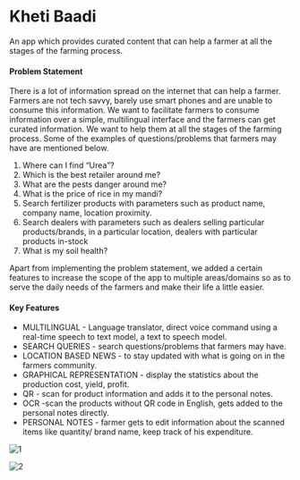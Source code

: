 # Kheti Baadi

An app which provides curated content that can help a farmer at all the stages of the farming process.

#### Problem Statement
There is a lot of information spread on the internet that can help a farmer. Farmers are not tech savvy, barely use smart phones and are unable to consume this information. We want to facilitate farmers to consume information over a simple, multilingual interface and the farmers can get curated information. We want to help them at all the stages of the farming process.
Some of the examples of questions/problems that farmers may have are
mentioned below.
1. Where can I find “Urea”?
2. Which is the best retailer around me?
3. What are the pests danger around me?
4. What is the price of rice in my mandi?
5. Search fertilizer products with parameters such as product name, company name, location proximity.
6. Search dealers with parameters such as dealers selling particular
products/brands, in a particular location, dealers with particular products
in-stock
7. What is my soil health?

Apart from implementing the problem statement, we added a certain features to increase the scope of the app to multiple areas/domains so as to serve the daily needs of the farmers and make their life a little easier.

#### Key Features
  - MULTILINGUAL - Language translator, direct voice command using a real-time speech to text model, a text to speech model. 
 - SEARCH QUERIES - search questions/problems that farmers may have.
 - LOCATION BASED NEWS - to stay updated with what is going on in the farmers community.
 - GRAPHICAL REPRESENTATION - display the statistics about the production cost, yield, profit.
 - QR - scan for product information and adds it to the personal notes.
 - OCR -scan the products without QR code in English, gets added to the personal notes directly.
 - PERSONAL NOTES - farmer gets to edit information about the scanned items like quantity/ brand name, keep track of his expenditure.
 
 
![1](https://user-images.githubusercontent.com/64473654/109850908-0adbdc00-7c79-11eb-906f-69e8e75a4f4d.png)

![2](https://user-images.githubusercontent.com/64473654/109850924-10d1bd00-7c79-11eb-9568-14629cfa1fe0.png)
